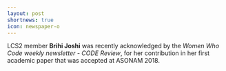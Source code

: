 ```yaml
---
layout: post
shortnews: true
icon: newspaper-o
---
```


LCS2 member <b>Brihi Joshi</b> was recently acknowledged by the <i>Women Who Code weekly newsletter - CODE Review</i>, for her contribution in her first academic paper that was accepted at ASONAM 2018.